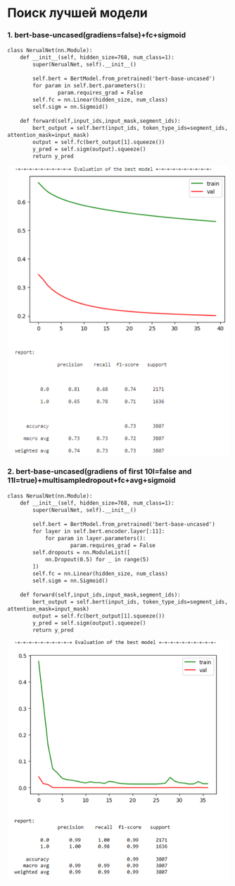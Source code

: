 # Поиск лучшей модели

### 1. bert-base-uncased(gradiens=false)+fc+sigmoid


    class NerualNet(nn.Module):
        def __init__(self, hidden_size=768, num_class=1):
            super(NerualNet, self).__init__()

            self.bert = BertModel.from_pretrained('bert-base-uncased')
            for param in self.bert.parameters():
                    param.requires_grad = False
            self.fc = nn.Linear(hidden_size, num_class)
            self.sigm = nn.Sigmoid()
            
        def forward(self,input_ids,input_mask,segment_ids):
            bert_output = self.bert(input_ids, token_type_ids=segment_ids, attention_mask=input_mask)
            output = self.fc(bert_output[1].squeeze())
            y_pred = self.sigm(output).squeeze()
            return y_pred

![](./learning_research/exp_1.png)  

### 2. bert-base-uncased(gradiens of first 10l=false and 11l=true)+multisampledropout+fc+avg+sigmoid


    class NerualNet(nn.Module):
        def __init__(self, hidden_size=768, num_class=1):
            super(NerualNet, self).__init__()

            self.bert = BertModel.from_pretrained('bert-base-uncased')
            for layer in self.bert.encoder.layer[:11]:
                for param in layer.parameters():
                        param.requires_grad = False
            self.dropouts = nn.ModuleList([
                nn.Dropout(0.5) for _ in range(5)
            ])
            self.fc = nn.Linear(hidden_size, num_class)
            self.sigm = nn.Sigmoid()
            
        def forward(self,input_ids,input_mask,segment_ids):
            bert_output = self.bert(input_ids, token_type_ids=segment_ids, attention_mask=input_mask)
            output = self.fc(bert_output[1].squeeze())
            y_pred = self.sigm(output).squeeze()
            return y_pred

![](./learning_research/exp_2.png)
